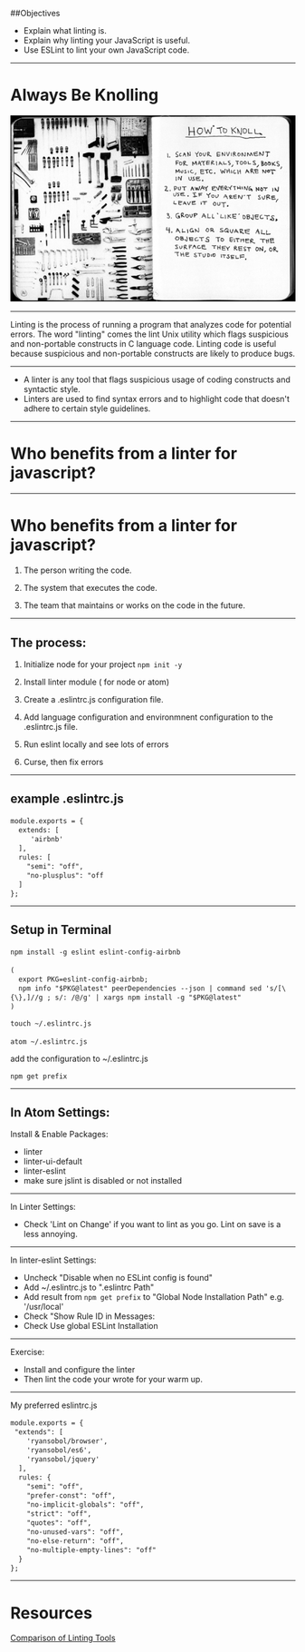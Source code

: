 ##Objectives

+ Explain what linting is.
+ Explain why linting your JavaScript is useful.
+ Use ESLint to lint your own JavaScript code.

---

# Always Be Knolling

![inline](img/knoll.png)

---

Linting is the process of running a program that analyzes code for potential errors. The word "linting" comes the lint Unix utility which flags suspicious and non-portable constructs in C language code. Linting code is useful because suspicious and non-portable constructs are likely to produce bugs.

---

* A linter is any tool that flags suspicious usage of coding constructs and syntactic style.
* Linters are used to find syntax errors and to highlight code that doesn't adhere to certain style guidelines.

---

# Who benefits from a linter for javascript?

---

# Who benefits from a linter for javascript?

1. The person writing the code.

1. The system that executes the code.

1. The team that maintains or works on the code in the future.

---

## The process:

1. Initialize node for your project ```npm init -y```

1. Install linter module ( for node or atom)

1. Create a .eslintrc.js configuration file.

1. Add language configuration and environmnent configuration to the .eslintrc.js file.

1. Run eslint locally and see lots of errors

1. Curse, then fix errors

---

## example .eslintrc.js

```
module.exports = {
  extends: [
     'airbnb'
  ],
  rules: [
    "semi": "off",
    "no-plusplus": "off
  ]
};
```

---

## Setup in Terminal

```
npm install -g eslint eslint-config-airbnb

(
  export PKG=eslint-config-airbnb;
  npm info "$PKG@latest" peerDependencies --json | command sed 's/[\{\},]//g ; s/: /@/g' | xargs npm install -g "$PKG@latest"
)

```

```
touch ~/.eslintrc.js

atom ~/.eslintrc.js

```

add the configuration to ~/.eslintrc.js

```
npm get prefix
```

---

## In Atom Settings:

Install & Enable Packages:
- linter
- linter-ui-default
- linter-eslint
- make sure jslint is disabled or not installed

---

In Linter Settings:
- Check 'Lint on Change' if you want to lint as you go.  Lint on save is a less annoying.

---

In linter-eslint Settings:
- Uncheck "Disable when no ESLint config is found"
- Add ~/.eslintrc.js to ".eslintrc Path"
- Add result from ```npm get prefix``` to "Global Node Installation Path" e.g. '/usr/local'
- Check "Show Rule ID in Messages:
- Check Use global ESLint Installation


---

Exercise:
* Install and configure the linter
* Then lint the code your wrote for your warm up.

---

My preferred eslintrc.js

```
module.exports = {
 "extends": [
    'ryansobol/browser',
    'ryansobol/es6',
    'ryansobol/jquery'
  ],
  rules: {
    "semi": "off",
    "prefer-const": "off",
    "no-implicit-globals": "off",
    "strict": "off",
    "quotes": "off",
    "no-unused-vars": "off",
    "no-else-return": "off",
    "no-multiple-empty-lines": "off"
  }
};

```

---

# Resources
[Comparison of Linting Tools](https://www.sitepoint.com/comparison-javascript-linting-tools/)

